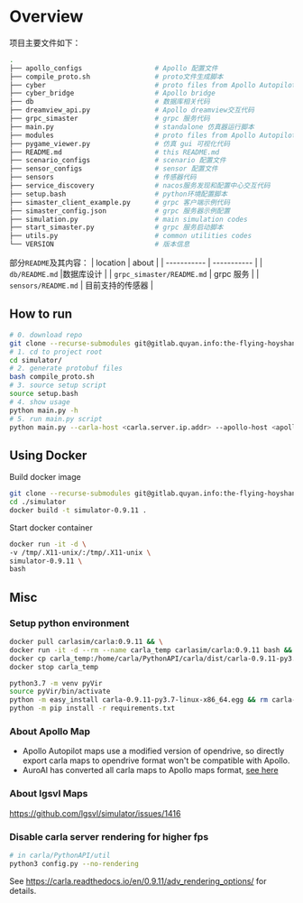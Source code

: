 # Overview

项目主要文件如下：
```bash
.
├── apollo_configs                  # Apollo 配置文件
├── compile_proto.sh                # proto文件生成脚本
├── cyber                           # proto files from Apollo Autopilot
├── cyber_bridge                    # Apollo bridge
├── db                              # 数据库相关代码
├── dreamview_api.py                # Apollo dreamview交互代码
├── grpc_simaster                   # grpc 服务代码
├── main.py                         # standalone 仿真器运行脚本
├── modules                         # proto files from Apollo Autopilot
├── pygame_viewer.py                # 仿真 gui 可视化代码
├── README.md                       # this README.md
├── scenario_configs                # scenario 配置文件
├── sensor_configs                  # sensor 配置文件
├── sensors                         # 传感器代码
├── service_discovery               # nacos服务发现和配置中心交互代码
├── setup.bash                      # python环境配置脚本
├── simaster_client_example.py      # grpc 客户端示例代码
├── simaster_config.json            # grpc 服务器示例配置
├── simulation.py                   # main simulation codes
├── start_simaster.py               # grpc 服务启动脚本
├── utils.py                        # common utilities codes
└── VERSION                         # 版本信息
```


部分`README`及其内容：
|   location   |  about |
| ----------- | ----------- |
| `db/README.md` |数据库设计 |
| `grpc_simaster/README.md` | grpc 服务 |
| `sensors/README.md` | 目前支持的传感器 |



## How to run
```bash
# 0. download repo
git clone --recurse-submodules git@gitlab.quyan.info:the-flying-hoyshanist/simulator.git
# 1. cd to project root
cd simulator/
# 2. generate protobuf files
bash compile_proto.sh
# 3. source setup script
source setup.bash
# 4. show usage
python main.py -h
# 5. run main.py script
python main.py --carla-host <carla.server.ip.addr> --apollo-host <apollo.ip.addr>
```



## Using Docker
Build docker image
```bash
git clone --recurse-submodules git@gitlab.quyan.info:the-flying-hoyshanist/simulator.git
cd ./simulator
docker build -t simulator-0.9.11 .
```

Start docker container
```bash
docker run -it -d \
-v /tmp/.X11-unix/:/tmp/.X11-unix \
simulator-0.9.11 \
bash
```


## Misc

### Setup python environment
```bash
docker pull carlasim/carla:0.9.11 && \
docker run -it -d --rm --name carla_temp carlasim/carla:0.9.11 bash && \
docker cp carla_temp:/home/carla/PythonAPI/carla/dist/carla-0.9.11-py3.7-linux-x86_64.egg . && \
docker stop carla_temp

python3.7 -m venv pyVir
source pyVir/bin/activate
python -m easy_install carla-0.9.11-py3.7-linux-x86_64.egg && rm carla-0.9.11-py3.7-linux-x86_64.egg
python -m pip install -r requirements.txt
```


### About Apollo Map
- Apollo Autopilot maps use a modified version of opendrive, so directly export carla maps to opendrive format won't be compatible with Apollo.
- AuroAI has converted all carla maps to Apollo maps format, [see here](https://auro.ai/blog/2020/03/using-open-source-frameworks-in-autonomous-vehicle-development-part-2/)


### About lgsvl Maps
https://github.com/lgsvl/simulator/issues/1416


### Disable carla server rendering for higher fps
```bash
# in carla/PythonAPI/util
python3 config.py --no-rendering
```

See https://carla.readthedocs.io/en/0.9.11/adv_rendering_options/ for details.
